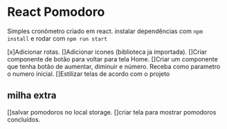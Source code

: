 # React Pomodoro

Simples cronômetro criado em react.
instalar dependências com `npm install` e rodar com `npm run start`

[x]Adicionar rotas.
[]Adicionar icones (biblioteca ja importada).
[]Criar componente de botão para voltar para tela Home.
[]Criar um componente que tenha botão de aumentar, diminuir e número. Receba como parametro o numero inicial.
[]Estilizar telas de acordo com o projeto

## milha extra

[]salvar pomodoros no local storage.
[]criar tela para mostrar pomodoros concluídos.
